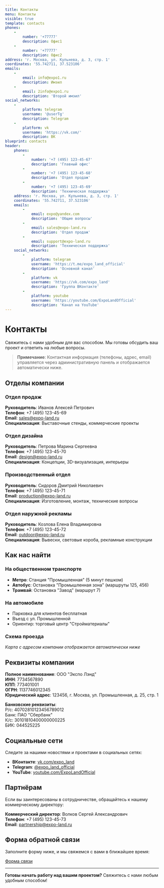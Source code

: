 ```yaml
---
title: Контакты
menu: Контакты
visible: true
template: contacts
phones:
    -
        number: '+77777'
        description: Офис1
    -
        number: '+77777'
        description: Офис2
address: 'г. Москва, ул. Кульнева, д. 3, стр. 1'
coordinates: '55.742711, 37.523106'
emails:
    -
        email: info@expo1.ru
        description: Имэил
    -
        email: 2info@expo1.ru
        description: 'Второй имэил'
social_networks:
    -
        platform: telegram
        username: '@userTg'
        description: Telegram
    -
        platform: vk
        username: 'https://vk.com/'
        description: ВК
blueprint: contacts
header:
    phones:
        -
            number: '+7 (495) 123-45-67'
            description: 'Главный офис'
        -
            number: '+7 (495) 123-45-68'
            description: 'Отдел продаж'
        -
            number: '+7 (495) 123-45-69'
            description: 'Техническая поддержка'
    address: 'г. Москва, ул. Кульнева, д. 3, стр. 1'
    coordinates: '55.742711, 37.523106'
    emails:
        -
            email: expo@yandex.com
            description: 'Общие вопросы'
        -
            email: sales@expo-land.ru
            description: 'Отдел продаж'
        -
            email: support@expo-land.ru
            description: 'Техническая поддержка'
    social_networks:
        -
            platform: telegram
            username: 'https://t.me/expo_land_official'
            description: 'Основной канал'
        -
            platform: vk
            username: 'https://vk.com/expo_land'
            description: 'Группа ВКонтакте'
        -
            platform: youtube
            username: 'https://youtube.com/ExpoLandOfficial'
            description: 'Канал на YouTube'
---
```


# Контакты

Свяжитесь с нами удобным для вас способом. Мы готовы обсудить ваш проект и ответить на любые вопросы.

> **Примечание**: Контактная информация (телефоны, адрес, email) управляется через административную панель и отображается автоматически ниже.

## Отделы компании

### Отдел продаж
**Руководитель**: Иванов Алексей Петрович  
**Телефон**: +7 (495) 123-45-69  
**Email**: sales@expo-land.ru  
**Специализация**: Выставочные стенды, коммерческие проекты

### Отдел дизайна
**Руководитель**: Петрова Марина Сергеевна  
**Телефон**: +7 (495) 123-45-70  
**Email**: design@expo-land.ru  
**Специализация**: Концепции, 3D-визуализация, интерьеры

### Производственный отдел
**Руководитель**: Сидоров Дмитрий Николаевич  
**Телефон**: +7 (495) 123-45-71  
**Email**: production@expo-land.ru  
**Специализация**: Изготовление, монтаж, технические вопросы

### Отдел наружной рекламы
**Руководитель**: Козлова Елена Владимировна  
**Телефон**: +7 (495) 123-45-72  
**Email**: outdoor@expo-land.ru  
**Специализация**: Вывески, световые короба, рекламные конструкции

## Как нас найти

### На общественном транспорте
- **Метро**: Станция "Промышленная" (5 минут пешком)
- **Автобус**: Остановка "Промышленная зона" (маршруты 125, 456)
- **Трамвай**: Остановка "Завод" (маршрут 7)

### На автомобиле
- Парковка для клиентов бесплатная
- Въезд с ул. Промышленной
- Ориентир: торговый центр "Стройматериалы"

### Схема проезда
*Карта с адресом компании отображается автоматически ниже*

## Реквизиты компании

**Полное наименование**: ООО "Экспо Лэнд"  
**ИНН**: 7734567890  
**КПП**: 773401001  
**ОГРН**: 1137746012345  
**Юридический адрес**: 123456, г. Москва, ул. Промышленная, д. 25, стр. 1  

**Банковские реквизиты**:  
Р/с: 40702810123456789012  
Банк: ПАО "Сбербанк"  
К/с: 30101810400000000225  
БИК: 044525225

## Социальные сети

Следите за нашими новостями и проектами в социальных сетях:

- **ВКонтакте**: [vk.com/expo_land](https://vk.com/expo_land)
- **Telegram**: [@expo_land_official](https://t.me/expo_land_official)
- **YouTube**: [youtube.com/ExpoLandOfficial](https://youtube.com/ExpoLandOfficial)

## Партнёрам

Если вы заинтересованы в сотрудничестве, обращайтесь к нашему коммерческому директору:

**Коммерческий директор**: Волков Сергей Александрович  
**Телефон**: +7 (495) 123-45-73  
**Email**: partnership@expo-land.ru

## Форма обратной связи

Заполните форму ниже, и мы свяжемся с вами в ближайшее время:

[Форма связи](/kontakty/forma-svyazi)

---

**Готовы начать работу над вашим проектом?** Свяжитесь с нами любым удобным способом! 